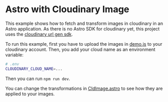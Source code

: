 # Astro with Cloudinary Image

This example shows how to fetch and transform images in cloudinary in an Astro application. As there is no Astro SDK for cloudinary yet, this project uses the [cloudinary url gen sdk](https://www.npmjs.com/package/@cloudinary/url-gen).

To run this example, first you have to upload the images in [demo.js](./src/demo.js) to your cloudinary account. Then, you add your cloud name as an environment variable:

```bash
# .env
CLOUDINARY_CLOUD_NAME=...
```

Then you can run `npm run dev`.

You can change the transformations in [CldImage.astro](./src/components/CldImage.astro) to see how they are applied to your images.
